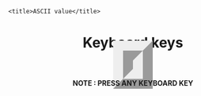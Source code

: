 
<!DOCTYPE html>
<html>
<head>
<style>
body{

    background-position: center;
    background-size: cover;
}
#myCanvas
{
    margin-top: 10px;
	border-width:40px;
	background-color: white; 
	border-style:ridge;
}

h1,h4
{
	
	color:red!important;
	
}
</style>
<link rel="stylesheet" href="https://maxcdn.bootstrapcdn.com/bootstrap/3.4.0/css/bootstrap.min.css">

<script src="https://ajax.googleapis.com/ajax/libs/jquery/3.4.1/jquery.min.js"></script>

<script src="https://maxcdn.bootstrapcdn.com/bootstrap/3.4.0/js/bootstrap.min.js"></script>
	<title>ASCII value</title>
</head>
<body>

<center>
<h1>Keyboard keys</h1>
	<canvas id="myCanvas" width="500" height="300">
	</canvas>
	<div id="d1"></div>
<h4>
	<b class="text-danger">NOTE : </b> PRESS ANY KEYBOARD KEY 
</h4>

</center>
<script src="main.js">
  canvas = document.getElementById('myCanvas');
ctx = canvas.getContext("2d");

img_width = 300;
img_height = 100;

var img_image;

img_x = 100;
img_y = 100;

function add() {
	img_imgTag = new Image(); //defining a variable with a new image
	img_imgTag.onload = uploadimg; // setting a function, onloading this variable
	img_imgTag.src = img_image;   // load image
}

function uploadimg() {

	ctx.drawImage(img_imgTag, img_x, img_y, img_width, img_height);
}

window.addEventListener("keydown", my_keydown);

function my_keydown(e)
{
	keyPressed = e.keyCode;
	console.log(keyPressed);
	
		if((keyPressed >=97 && keyPressed<=122)|| (keyPressed >=65 && keyPressed<=90))
		{
			aplhabetkey();
			document.getElementById("d1").innerHTML="You pressed Alphabet Key";
			console.log("alphabet key");
		}
		else if(keyPressed >=48 && keyPressed<=57)
		{
			numberkey();
			document.getElementById("d1").innerHTML="You pressed Number Key";
			console.log("Number key");
		}
		else if(keyPressed >=37 && keyPressed<=40)
		{
			arrowkey();
			document.getElementById("d1").innerHTML="You pressed Arrow Key";
			console.log("Arrow Key");
		}
		else if((keyPressed ==17)|| (keyPressed ==18 || keyPressed ==27))
		{
			specialkey();
			document.getElementById("d1").innerHTML="You pressed ctrl/esc/alt";
			console.log("special key");
		}
	else{
		otherkey();
		document.getElementById("d1").innerHTML="You pressed symbol or other key";
	}
}

function aplhabetkey()
{
		img_image="Alpkey.png";
	add();
}
function numberkey()
{
	img_image="numkey.png";
	add();
}
function arrowkey()
{
	img_image="Arrkey.png";
	add();
}
function specialkey()
{
	img_image="spkey.png";
	add();
}
function otherkey()
{
	img_image="otherkey.png";
	add();
}
	
</script>
</body>
</html>
